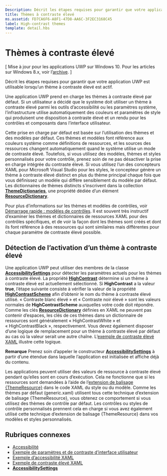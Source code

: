 ```yaml
---
Description: Décrit les étapes requises pour garantir que votre application UWP est utilisable lorsqu’un thème à contraste élevé est actif.
title: Thèmes à contraste élevé
ms.assetid: FD7CA6F6-A8F1-47D8-AA6C-3F2EC3168C45
label: High-contrast themes
template: detail.hbs
---
```


Thèmes à contraste élevé
=============================================================================

\[ Mise à jour pour les applications UWP sur Windows 10. Pour les articles sur Windows 8.x, voir l’[archive](http://go.microsoft.com/fwlink/p/?linkid=619132). \]


Décrit les étapes requises pour garantir que votre application UWP est utilisable lorsqu’un thème à contraste élevé est actif.

Une application UWP prend en charge les thèmes à contraste élevé par défaut. Si un utilisateur a décidé que le système doit utiliser un thème à contraste élevé parmi les outils d’accessibilité ou les paramètres système, l’infrastructure utilise automatiquement des couleurs et paramètres de style qui produisent une disposition à contraste élevé et un rendu pour les contrôles et composants dans l’interface utilisateur.

Cette prise en charge par défaut est basée sur l’utilisation des thèmes et des modèles par défaut. Ces thèmes et modèles font référence aux couleurs système comme définitions de ressources, et les sources des ressources changent automatiquement quand le système utilise un mode de contraste élevé. Toutefois, si vous utilisez des modèles, thèmes et styles personnalisés pour votre contrôle, prenez soin de ne pas désactiver la prise en charge intégrée du contraste élevé. Si vous utilisez l’un des concepteurs XAML pour Microsoft Visual Studio pour les styles, le concepteur génère un thème à contraste élevé distinct en plus du thème principal chaque fois que vous définissez un modèle qui diffère sensiblement du modèle par défaut. Les dictionnaires de thèmes distincts s’inscrivent dans la collection [**ThemeDictionaries**](https://msdn.microsoft.com/library/windows/apps/BR208807), une propriété dédiée d’un élément [**ResourceDictionary**](https://msdn.microsoft.com/library/windows/apps/BR208794).

Pour plus d’informations sur les thèmes et modèles de contrôles, voir [Démarrage rapide : modèles de contrôles](https://msdn.microsoft.com/library/windows/apps/xaml/Hh465374). Il est souvent très instructif d’examiner les thèmes et dictionnaires de ressources XAML pour des contrôles spécifiques, et de voir la façon dont les thèmes sont créés et dont ils font référence à des ressources qui sont similaires mais différentes pour chaque paramètre de contraste élevé possible.

<span id="Detecting_when_a_high-contrast_theme_is_enabled"> </span> <span id="detecting_when_a_high-contrast_theme_is_enabled"> </span> <span id="DETECTING_WHEN_A_HIGH-CONTRAST_THEME_IS_ENABLED"> </span>Détection de l’activation d’un thème à contraste élevé
-----------------------------------------------------------------------------------------------------------------------------------------------------------------------------------------------------------------------------------------------------

Une application UWP peut utiliser des membres de la classe [**AccessibilitySettings**](https://msdn.microsoft.com/library/windows/apps/BR242237) pour détecter les paramètres actuels pour les thèmes à contraste élevé. La propriété [**HighContrast**](https://msdn.microsoft.com/library/windows/apps/BR242237_highcontrast) détermine si un thème à contraste élevé est actuellement sélectionné. Si **HighContrast** a la valeur **true**, l’étape suivante consiste à vérifier la valeur de la propriété [**HighContrastScheme**](https://msdn.microsoft.com/library/windows/apps/BR242237_highcontrastscheme) afin d’obtenir le nom du thème à contraste élevé utilisé. « Contraste blanc élevé » et « Contraste noir élevé » sont les valeurs normales de **HighContrastScheme** auxquelles votre code doit répondre. Comme les clés [**ResourceDictionary**](https://msdn.microsoft.com/library/windows/apps/BR208794) définies en XAML ne peuvent pas contenir d’espaces, les clés de ces thèmes dans un dictionnaire de ressources sont généralement « HighContrastWhite » et « HighContrastBlack », respectivement. Vous devez également disposer d’une logique de remplacement pour un thème à contraste élevé par défaut au cas où la valeur serait une autre chaîne. L’[exemple de contraste élevé XAML](http://go.microsoft.com/fwlink/p/?linkid=254993) illustre cette logique.

**Remarque** Prenez soin d’appeler le constructeur [**AccessibilitySettings**](https://msdn.microsoft.com/library/windows/apps/BR242237) à partir d’une étendue dans laquelle l’application est initialisée et affiche déjà du contenu.

 

Les applications peuvent utiliser des valeurs de ressource à contraste élevé pendant qu’elles sont en cours d’exécution. Cela ne fonctionne que si les ressources sont demandées à l’aide de l’[extension de balisage {ThemeResource}](https://msdn.microsoft.com/library/windows/apps/Mt185591) dans le code XAML du style ou du modèle. Comme les thèmes par défaut (generic.xaml) utilisent tous cette technique d’extension de balisage {ThemeResource}, vous obtenez ce comportement si vous utilisez des thèmes de contrôle par défaut. Les contrôles ou styles de contrôle personnalisés prennent cela en charge si vous avez également utilisé cette technique d’extension de balisage {ThemeResource} dans vos modèles et styles personnalisés.

<span id="related_topics"> </span>Rubriques connexes
-----------------------------------------------

* [Accessibilité](accessibility.md)
* [Exemple de paramètres et de contraste d’interface utilisateur](http://go.microsoft.com/fwlink/p/?linkid=231539)
* [Exemple d’accessibilité XAML](http://go.microsoft.com/fwlink/p/?linkid=238570)
* [Exemple de contraste élevé XAML](http://go.microsoft.com/fwlink/p/?linkid=254993)
* [**AccessibilitySettings**](https://msdn.microsoft.com/library/windows/apps/BR242237)
 

 





<!--HONumber=Mar16_HO3-->


